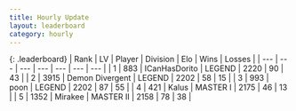```yaml
---
title: Hourly Update
layout: leaderboard
category: hourly
---
```


{: .leaderboard}
| Rank | LV | Player | Division | Elo | Wins | Losses |
| --- | --- | --- | --- | --- | --- | --- |
| <span data-change="0">1</span> | 883 | <span title="ID: 415713">ICanHasDorito</span> | LEGEND | <span data-change="0">2220</span> | <span data-change="0">90</span> | <span data-change="0">43</span> |
| <span data-change="0">2</span> | 3915 | <span title="ID: 370081">Demon Divergent</span> | LEGEND | <span data-change="0">2202</span> | <span data-change="0">58</span> | <span data-change="0">15</span> |
| <span data-change="0">3</span> | 993 | <span title="ID: 540690">poon</span> | LEGEND | <span data-change="0">2202</span> | <span data-change="0">87</span> | <span data-change="0">55</span> |
| <span data-change="0">4</span> | 421 | <span title="ID: 487157">Kalus</span> | MASTER I | <span data-change="0">2175</span> | <span data-change="0">46</span> | <span data-change="0">13</span> |
| <span data-change="1">5</span> | 1352 | <span title="ID: 416373">Mirakee</span> | MASTER II | <span data-change="0">2158</span> | <span data-change="0">78</span> | <span data-change="0">38</span> |